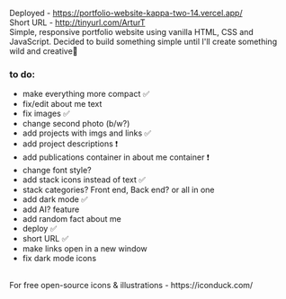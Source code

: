Deployed - https://portfolio-website-kappa-two-14.vercel.app/ <br/>
Short URL - http://tinyurl.com/ArturT <br/>
Simple, responsive portfolio website using vanilla HTML, CSS and JavaScript.
Decided to build something simple until I'll create something wild and creative🙂


### to do:
- make everything more compact ✅
- fix/edit about me text
- fix images ✅
- change second photo (b/w?)
- add projects with imgs and links ✅
- add project descriptions ❗
- add publications container in about me container ❗
- change font style?
- add stack icons instead of text ✅
- stack categories? Front end, Back end? or all in one
- add dark mode ✅
- add AI? feature
- add random fact about me
- deploy ✅  
- short URL ✅
- make links open in a new window
- fix dark mode icons

<br/>
For free open-source icons & illustrations - https://iconduck.com/
